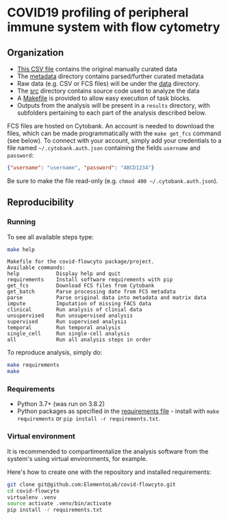 # COVID19 profiling of peripheral immune system with flow cytometry


## Organization

- [This CSV file](data/original/clinical_data.joint.20200723.csv) contains the original manually curated data
- The [metadata](metadata) directory contains parsed/further curated metadata
- Raw data (e.g. CSV or FCS files) will be under the [data](data) directory.
- The [src](src) directory contains source code used to analyze the data
- A [Makefile](Makefile) is provided to allow easy execution of task blocks.
- Outputs from the analysis will be present in a `results` directory, with subfolders pertaining to each part of the analysis described below.


FCS files are hosted on Cytobank. An account is needed to download the files, which can be made programmatically with the `make get_fcs` command (see below).
To connect with your account, simply add your credentials to a file named `~/.cytobank.auth.json` containing the fields `username` and `password`:
```json
{"username": "username", "password": "ABCD1234"}
```
Be sure to make the file read-only (e.g. `chmod 400 ~/.cytobank.auth.json`).

## Reproducibility

### Running

To see all available steps type:
```bash
make help
```
```
Makefile for the covid-flowcyto package/project.
Available commands:
help            Display help and quit
requirements    Install software requirements with pip
get_fcs         Download FCS files from Cytobank
get_batch       Parse processing date from FCS metadata
parse           Parse original data into metadata and matrix data
impute          Imputation of missing FACS data
clinical        Run analysis of clinial data
unsupervised    Run unsupervised analysis
supervised      Run supervised analysis
temporal        Run temporal analysis
single_cell     Run single-cell analysis
all             Run all analysis steps in order
```

To reproduce analysis, simply do:

```bash
make requirements
make
```

### Requirements

- Python 3.7+ (was run on 3.8.2)
- Python packages as specified in the [requirements file](requirements.txt) - install with `make requirements` or `pip install -r requirements.txt`.


### Virtual environment

It is recommended to compartimentalize the analysis software from the system's using virtual environments, for example.

Here's how to create one with the repository and installed requirements:

```bash
git clone git@github.com:ElementoLab/covid-flowcyto.git
cd covid-flowcyto
virtualenv .venv
source activate .venv/bin/activate
pip install -r requirements.txt
```
